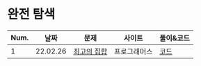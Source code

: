 # 완전 탐색

| Num. | 날짜     | 문제                                                         | 사이트       | 풀이&코드                                                    |
| ---- | -------- | ------------------------------------------------------------ | ------------ | ------------------------------------------------------------ |
| 1    | 22.02.26 | [최고의 집합](https://programmers.co.kr/learn/courses/30/lessons/12938) | 프로그래머스 | [코드](./최고의_집합.cpp)